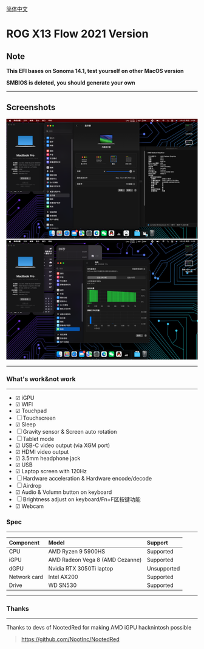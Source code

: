 [简体中文](README.md)
# ROG X13 Flow 2021 Version

## Note

**This EFI bases on Sonoma 14.1, test yourself on other MacOS version**

**SMBIOS is deleted, you should generate your own**

---
## Screenshots
![overview](Screenshots/systeminfo.png)
![overview](Screenshots/sleep-batteryinfo.png)

---
### What's work&not work

---
- &#9745; iGPU
- &#9745; WIFI
- &#9745; Touchpad
- &#9744; Touchscreen
- &#9745; Sleep
- &#9744; Gravity sensor & Screen auto rotation
- &#9744; Tablet mode
- &#9745; USB-C video output (via XGM port)
- &#9745; HDMI video output
- &#9745; 3.5mm headphone jack
- &#9745; USB
- &#9745; Laptop screen with 120Hz
- &#9744; Hardware acceleration & Hardware encode/decode
- &#9744; Airdrop
- &#9745; Audio & Volumn button on keyboard
- &#9744; Brightness adjust on keyboard/Fn+F区按键功能
- &#9745; Webcam

### Spec

---
Component|Model|Support
:-|:-|:-|
CPU|AMD Ryzen 9 5900HS|Supported
iGPU|AMD Radeon Vega 8 (AMD Cezanne)|Supported
dGPU|Nvidia RTX 3050Ti laptop|Unsupported
Network card|Intel AX200|Supported
Drive|WD SN530|Supported

---
### Thanks

---
Thanks to devs of NootedRed for making AMD iGPU hacknintosh possible
>https://github.com/NootInc/NootedRed
